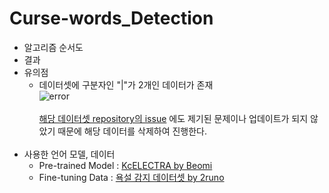 # Curse-words_Detection
- 알고리즘 순서도 <br>
- 결과 <br>
- 유의점 <br>
   - 데이터셋에 구분자인 "|"가 2개인 데이터가 존재 <br>
   ![error](https://user-images.githubusercontent.com/86700191/197709787-1df7be8c-26a1-452f-8c31-5a07217ba57c.PNG) <br><br>
   [해당 데이터셋 repository의 issue](https://github.com/2runo/Curse-detection-data/issues/1) 에도 제기된 문제이나 업데이트가 되지 않았기 때문에 해당 데이터를 삭제하여 진행한다.
<br><br>
- 사용한 언어 모델, 데이터<br>
   - Pre-trained Model : [KcELECTRA by Beomi](https://github.com/Beomi/KcELECTRA)
   - Fine-tuning Data : [욕설 감지 데이터셋 by 2runo](https://github.com/2runo/Curse-detection-data)
